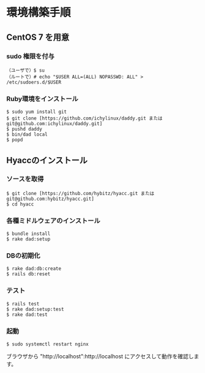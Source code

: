 # 環境構築手順
## CentOS 7 を用意
### sudo 権限を付与
```
（ユーザで）$ su
（ルートで）# echo "$USER ALL=(ALL) NOPASSWD: ALL" > /etc/sudoers.d/$USER
```
### Ruby環境をインストール
```
$ sudo yum install git
$ git clone [https://github.com/ichylinux/daddy.git または git@github.com:ichylinux/daddy.git]
$ pushd daddy
$ bin/dad local
$ popd
```
## Hyaccのインストール
### ソースを取得
```
$ git clone [https://github.com/hybitz/hyacc.git または git@github.com:hybitz/hyacc.git]
$ cd hyacc
```
### 各種ミドルウェアのインストール
```
$ bundle install
$ rake dad:setup
```
### DBの初期化
```
$ rake dad:db:create
$ rails db:reset
```
### テスト
```
$ rails test
$ rake dad:setup:test
$ rake dad:test
```
### 起動
```
$ sudo systemctl restart nginx
```
ブラウザから "http://localhost":http://localhost にアクセスして動作を確認します。

